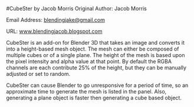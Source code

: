 #CubeSter by Jacob Morris
Original Author: Jacob Morris

Email Address: blendingjake@gmail.com

URL: www.blendingjacob.blogspot.com

CubeSter is an add-on for Blender 3D that takes an image and converts it into
a height-based mesh object. The mesh can either be composed of multiple cubes 
or of a single plane. The height of the mesh is based upon the pixel intensity 
and alpha value at that point. By default the RGBA channels are each contribute
25% of the height, but they can be manually adjusted or set to random. 

CubeSter can cause Blender to go unresponsive for a period of time, so an
approximate time to generate the mesh is listed in the panel. Also, generating
a plane object is faster then generating a cube based object.
